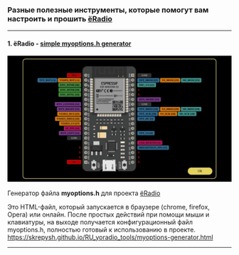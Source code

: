 ### Разные полезные инструменты, которые помогут вам настроить и прошить [ёRadio](https://github.com/e2002/yoradio)
---
#### 1. ёRadio - [simple myoptions.h generator](https://skrepysh.github.io/RU_yoradio_tools/myoptions-generator.html)
<img src="images/myoptions-generator.jpg" width="830" height="auto">


Генератор файла **myoptions.h** для проекта [ёRadio](https://github.com/e2002/yoradio)

Это HTML-файл, который запускается в браузере (chrome, firefox, Opera) или онлайн. После простых действий
при помощи мыши и клавиатуры, на выходе получается конфигурационный файл myoptions.h, полностью готовый к использованию в проекте.
https://skrepysh.github.io/RU_yoradio_tools/myoptions-generator.html

---

